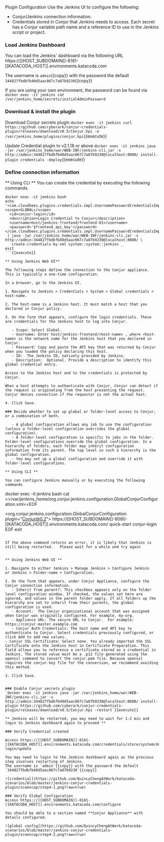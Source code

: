 Plugin Configuration
Use the Jenkins UI to configure the following: 

- Conjur/Jenkins connection information.
- Credentials stored in Conjur that Jenkins needs to access. Each secret has a Conjur variable path name and a reference ID to use in the Jenkins script or project.


### Load Jenkins Dashboard
You can load the Jenkins' dashboard via the following URL https://[[HOST_SUBDOMAIN]]-8181-[[KATACODA_HOST]].environments.katacoda.com

The username is `admin`{{copy}} with the password the default `344827fbdbfb40d5aac067c7a07b9230`{{copy}}

If you are using your own environment, the password can be found via `docker exec -it jenkins cat /var/jenkins_home/secrets/initialAdminPassword`

### Download & install the plugin
Download Conjur secrets plugin
`docker exec -it jenkins curl https://github.com/cyberark/conjur-credentials-plugin/releases/download/v0.5/Conjur.hpi -o /var/jenkins_home/plugins/conjur.hpi`{{execute}}

Update Credential plugin to v2.1.18 or above
`docker exec -it jenkins java -jar /var/jenkins_home/war/WEB-INF/jenkins-cli.jar -s http://admin:344827fbdbfb40d5aac067c7a07b9230@localhost:8080/ install-plugin credentials -deploy`{{execute}}

### Define connection information

** Using CLI **
You can create the credential by executing the following commands.   

```
docker exec -it jenkins bash
echo '<com.cloudbees.plugins.credentials.impl.UsernamePasswordCredentialsImpl>                                      
<scope>GLOBAL</scope>
  <id>conjur-login</id>
  <description>Login Credential to Conjur</description>
  <username>host/jenkins-frontend/frontend-01</username>
  <password>'$frontend_api_key'</password>
</com.cloudbees.plugins.credentials.impl.UsernamePasswordCredentialsImpl>'\
 | java -jar /var/jenkins_home/war/WEB-INF/jenkins-cli.jar -s http://admin:344827fbdbfb40d5aac067c7a07b9230@localhost:8080/ \
   create-credentials-by-xml system::system::jenkins _
exit
```{{execute}}

** Using Jenkins Web UI**

The following steps define the connection to the Conjur appliance. This is typically a one-time configuration.

In a browser, go to the Jenkins UI.

1. Navigate to Jenkins > Credentials > System > Global credentials > host-name.

2. The host-name is a Jenkins host. It must match a host that you declared in Conjur policy.

3. On the form that appears, configure the login credentials. These are credentials for the Jenkins host to log into Conjur.

   - Scope: Select Global.
   - Username: Enter host/jenkins-frontend/<host-name> , where <host-name> is the network name for the Jenkins host that you declared in Conjur.
   - Password: Copy and paste the API key that was returned by Conjur when you loaded the policy declaring this host.
   - ID:  The Jenkins ID, natively provided by Jenkins.
   - Description:  Optional. Provide a description to identify this global credential entry.

Access to the Jenkins host and to the credentials is protected by Conjur.
 	
When a host attempts to authenticate with Conjur, Conjur can detect if the request is originating from the host presenting the request. Conjur denies connection if the requestor is not the actual host. 

4. Click Save.

### Decide whether to set up global or folder-level access to Conjur, or a combination of both.

   - A global configuration allows any job to use the configuration (unless a folder-level configuration overrides the global configuration).
   - A folder-level configuration is specific to jobs in the folder. Folder-level configurations override the global configuration. In a hierarchy of folders, each folder may inherit configuration information from its parent. The top level in such a hierarchy is the global configuration.
   - You may set up a global configuration and override it with folder-level configurations.

** Using CLI **

You can configure Jenkins manually or by executing the following commands

```
docker exec -it jenkins bash
cat >>/var/jenkins_home/org.conjur.jenkins.configuration.GlobalConjurConfiguration.xml<<EOF
<?xml version='1.1' encoding='UTF-8'?>
<org.conjur.jenkins.configuration.GlobalConjurConfiguration plugin="Conjur@0.2">
  <conjurConfiguration>
    <applianceURL>https://[[HOST_SUBDOMAIN]]-8080-[[KATACODA_HOST]].environments.katacoda.com/</applianceURL>
    <account>quick-start</account>
    <credentialID>conjur-login</credentialID>
    <certificateCredentialID></certificateCredentialID>
  </conjurConfiguration>
EOF
exit
```{{execute}}

If the above command returns an error, it is likely that Jenkins is still being restarted.   Please wait for a while and try again


** Using Jenkins Web UI **

1. Navigate to either Jenkins > Manage Jenkins > Configure Jenkins   or Jenkins > Folder-name > Configuration.

2. On the form that appears, under Conjur Appliance, configure the Conjur connection information.
   - Inherit from parent?: This checkbox appears only on the folder level configuration window. If checked, the values set here are ignored, and values in the parent folder apply. If all folders up the hierarchy are set to inherit from their parents, the global configuration is used.  
   - Account:  The Conjur organizational account that was assigned when Conjur was originally configured. For example, my-org.
   - Appliance URL: The secure URL to Conjur.  For example: https://conjur-master.example.com
   - Conjur Auth Credentials: The host name and API key to authenticate to Conjur. Select credentials previously configured, or click Add to add new values.
- Conjur SSL Certificate: Select none. You already imported the SSL Certificate onto the Jenkins host in Certificate Preparation. This field allows you to reference a certificate stored as a credential in Jenkins. The stored value must be a .p12 file generated using the openssl command to convert the conjur.pem file. Because openssl requires the conjur.key file for the conversion, we recommend avoiding this method.

3. Click Save.


### Enable Conjur secrets plugin
`docker exec -it jenkins java -jar /var/jenkins_home/war/WEB-INF/jenkins-cli.jar -s http://admin:344827fbdbfb40d5aac067c7a07b9230@localhost:8080/ install-plugin https://github.com/cyberark/conjur-credentials-plugin/releases/download/v0.5/Conjur.hpi -restart`{{execute}}

** Jenkins will be restarted, you may need to wait for 1-2 min and login to Jenkins dashboard again to proceed **

### Verify Credential created

Access https://[[HOST_SUBDOMAIN]]-8181-[[KATACODA_HOST]].environments.katacoda.com/credentials/store/system/domain/_/credential/conjur-login/update

You may need to login to the Jenkins dashboard again as the previous step involves restarting of Jenkins.
The username is `admin`{{copy}} with the password the default `344827fbdbfb40d5aac067c7a07b9230`{{copy}}

![credential](https://github.com/QuincyChengAtWork/katacoda-scenarios/blob/master/jenkins-conjur-credentials-plugin/sceencap/step4-1.png?raw=true)

### Verify Global Configuration
Access https://[[HOST_SUBDOMAIN]]-8181-[[KATACODA_HOST]].environments.katacoda.com/configure

You should be able to a section named **Conjur Appliance** with details configured.

![global config](https://github.com/QuincyChengAtWork/katacoda-scenarios/blob/master/jenkins-conjur-credentials-plugin/sceencap/step4-2.png?raw=true)
